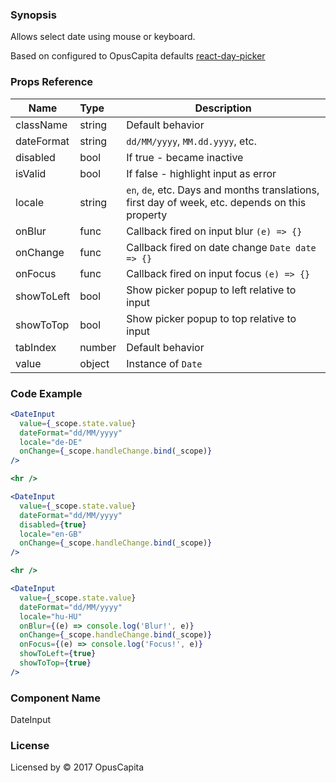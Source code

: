 ### Synopsis

Allows select date using mouse or keyboard.

Based on configured to OpusCapita defaults [react-day-picker](https://github.com/gpbl/react-day-picker)

### Props Reference

| Name                           | Type                    | Description                                                                                     |
| ------------------------------ | :---------------------- | -----------------------------------------------------------                                     |
| className                      | string                  | Default behavior                                                                                |
| dateFormat                     | string                  | `dd/MM/yyyy`, `MM.dd.yyyy`, etc.                                                                |
| disabled                       | bool                    | If true - became inactive                                                                       |
| isValid                        | bool                    | If false - highlight input as error                                                             |
| locale                         | string                  | `en`, `de`, etc. Days and months translations, first day of week, etc. depends on this property |
| onBlur                         | func                    | Callback fired on input blur `(e) => {}`                          |
| onChange                       | func                    | Callback fired on date change `Date date => {}`                                                 |
| onFocus                        | func                    | Callback fired on input focus `(e) => {}`                                    |
| showToLeft                     | bool                    | Show picker popup to left relative to input                                                     |
| showToTop                      | bool                    | Show picker popup to top relative to input                                                      |
| tabIndex                       | number                  | Default behavior                                                                                |
| value                          | object                  | Instance of `Date`                                                                              |

### Code Example

```jsx
<DateInput
  value={_scope.state.value}
  dateFormat="dd/MM/yyyy"
  locale="de-DE"
  onChange={_scope.handleChange.bind(_scope)}
/>

<hr />

<DateInput
  value={_scope.state.value}
  dateFormat="dd/MM/yyyy"
  disabled={true}
  locale="en-GB"
  onChange={_scope.handleChange.bind(_scope)}
/>

<hr />

<DateInput
  value={_scope.state.value}
  dateFormat="dd/MM/yyyy"
  locale="hu-HU"
  onBlur={(e) => console.log('Blur!', e)}
  onChange={_scope.handleChange.bind(_scope)}
  onFocus={(e) => console.log('Focus!', e)}
  showToLeft={true}
  showToTop={true}
/>
```

### Component Name

DateInput

### License

Licensed by © 2017 OpusCapita

